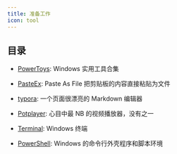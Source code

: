 ```yaml
---
title: 准备工作
icon: tool
---
```


## 目录

- [PowerToys](power-toys.md): Windows 实用工具合集

- [PasteEx](https://github.com/huiyadanli/PasteEx): Paste As File 把剪贴板的内容直接粘贴为文件

- [typora](https://www.typora.io/): 一个页面很漂亮的 Markdown 编辑器

- [Potplayer](https://potplayer.daum.net/?lang=zh_CN): 心目中最 NB 的视频播放器，没有之一

- [Terminal](terminal/README.md): Windows 终端

- [PowerShell](powershell.md): Windows 的命令行外壳程序和脚本环境
